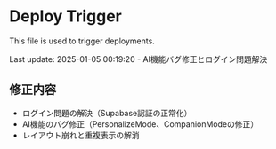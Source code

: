 # Deploy Trigger

This file is used to trigger deployments.

Last update: 2025-01-05 00:19:20 - AI機能バグ修正とログイン問題解決

## 修正内容
- ログイン問題の解決（Supabase認証の正常化）
- AI機能のバグ修正（PersonalizeMode、CompanionModeの修正）
- レイアウト崩れと重複表示の解消